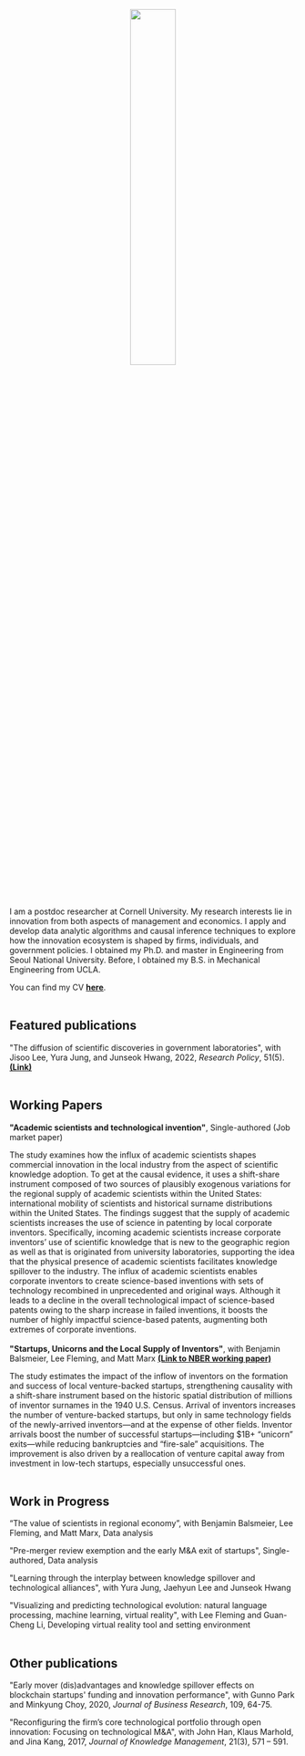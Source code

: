 <p align="center"><img src = "https://user-images.githubusercontent.com/56745112/164953813-36d54caa-e21e-4e60-aeb7-87d505d55662.jpg" width="40%" height="40%"></p> 

I am a postdoc researcher at Cornell University. My research interests lie in innovation from both aspects of management and economics. I apply and develop data analytic algorithms and causal inference techniques to explore how the innovation ecosystem is shaped by firms, individuals, and government policies. I obtained my Ph.D. and master in Engineering from Seoul National University. Before, I obtained my B.S. in Mechanical Engineering from UCLA.

You can find my CV [**here**](https://www.dropbox.com/s/1epwsyx6gmd2tnm/CV_SRShin.pdf?dl=0).
<br/>
<br/>
## **Featured publications**
"The diffusion of scientific discoveries in government laboratories", with Jisoo Lee, Yura Jung, and Junseok Hwang, 2022, *Research Policy*, 51(5). [**(Link)**](https://doi.org/10.1016/j.respol.2022.104496)
<br/>
<br/>
## **Working Papers**
**"Academic scientists and technological invention"**, Single-authored (Job market paper)

The study examines how the influx of academic scientists shapes commercial innovation in the local industry from the aspect of scientific knowledge adoption. To get at the causal evidence, it uses a shift-share instrument composed of two sources of plausibly exogenous variations for the regional supply of academic scientists within the United States: international mobility of scientists and historical surname distributions within the United States. The findings suggest that the supply of academic scientists increases the use of science in patenting by local corporate inventors. Specifically, incoming academic scientists increase corporate inventors’ use of scientific knowledge that is new to the geographic region as well as that is originated from university laboratories, supporting the idea that the physical presence of academic scientists facilitates knowledge spillover to the industry. The influx of academic scientists enables corporate inventors to create science-based inventions with sets of technology recombined in unprecedented and original ways. Although it leads to a decline in the overall technological impact of science-based patents owing to the sharp increase in failed inventions, it boosts the number of highly impactful science-based patents, augmenting both extremes of corporate inventions.
<br/><br/>
**"Startups, Unicorns and the Local Supply of Inventors"**, with Benjamin Balsmeier, Lee Fleming, and Matt Marx [**(Link to NBER working paper)**](https://www.nber.org/papers/w27605)

The study estimates the impact of the inflow of inventors on the formation and success of local venture-backed startups, strengthening causality with a shift-share instrument based on the historic spatial distribution of millions of inventor surnames in the 1940 U.S. Census. Arrival of inventors increases the number of venture-backed startups, but only in same technology fields of the newly-arrived inventors—and at the expense of other fields. Inventor arrivals boost the number of successful startups—including $1B+ “unicorn” exits—while reducing bankruptcies and “fire-sale” acquisitions. The improvement is also driven by a reallocation of venture capital away from investment in low-tech startups, especially unsuccessful ones.
<br/>
<br/>
## **Work in Progress**
“The value of scientists in regional economy”, with Benjamin Balsmeier, Lee Fleming, and Matt Marx, Data analysis

"Pre-merger review exemption and the early M&A exit of startups", Single-authored, Data analysis

"Learning through the interplay between knowledge spillover and technological alliances", with Yura Jung, Jaehyun Lee and Junseok Hwang

"Visualizing and predicting technological evolution: natural language processing, machine learning, virtual reality", with Lee Fleming and Guan-Cheng Li, Developing virtual reality tool and setting environment
<br/>
<br/>
## **Other publications**
"Early mover (dis)advantages and knowledge spillover effects on blockchain startups' funding and innovation performance", with Gunno Park and Minkyung Choy, 2020, *Journal of Business Research*, 109, 64-75.

"Reconfiguring the firm’s core technological portfolio through open innovation: Focusing on technological M&A", with John Han, Klaus Marhold, and Jina Kang, 2017, *Journal of Knowledge Management*, 21(3), 571 – 591.
